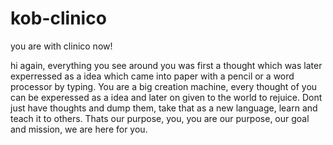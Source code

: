 # kob-clinico

you are with clinico now!

hi again, everything you see around you was first a thought which was later experressed as a idea which came into paper with a pencil or a word processor by typing. You are a big creation machine, every thought of you can be experessed as a idea and later on given to the world to rejuice. Dont just have thoughts and dump them, take that as a new language, learn and teach it to others. Thats our purpose, you, you are our purpose, our goal and mission, we are here for you.
